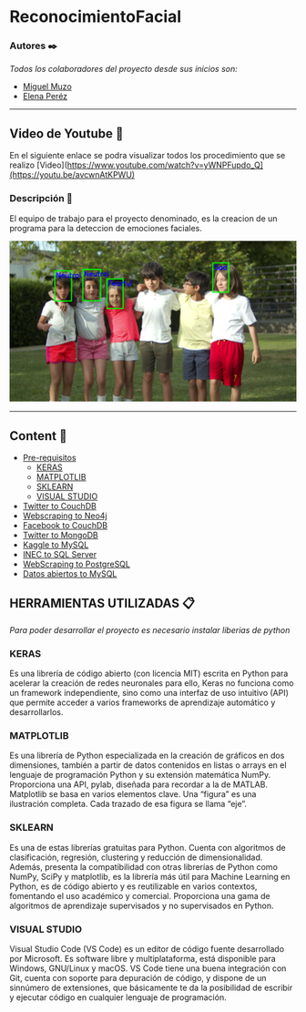 # ReconocimientoFacial

### Autores ✒️

_Todos los colaboradores del proyecto desde sus inicios son:_

- [Miguel Muzo](https://github.com/Miguel-EMC)
- [Elena Peréz](https://github.com/kevinpinan)

--- 
## Video de Youtube 📌

En el siguiente enlace se podra visualizar todos los procedimiento que se realizo [Video](https://www.youtube.com/watch?v=yWNPFupdo_Q](https://youtu.be/avcwnAtKPWU)

### Descripción 📄
El equipo de trabajo para el proyecto denominado, es la creacion de un programa para la deteccion de emociones faciales.

![image](https://github.com/Miguel-EMC/ReconocimientoFacial/blob/master/Images/Screenshot%202022-09-02%20161525.png)

---
## Content 🚀
- [Pre-requisitos](#HERRAMIENTAS)
	- [KERAS](#KERAS)
	- [MATPLOTLIB](#MATPLOTLIB)
	- [SKLEARN](#SKLEARN)
	- [VISUAL STUDIO](#VISUAL)
- [Twitter to CouchDB](#Twitter-to-CouchDB)
- [Webscraping to Neo4j](#Webscraping-to-Neo4j)
- [Facebook to CouchDB](#cFacebook-to-CouchDB)
- [Twitter to MongoDB](#Twitter-to-MongoDB)
- [Kaggle to MySQL](#Kaggle-to-MySQL)
- [INEC to SQL Server](#INEC-to-SQL-Server)
- [WebScraping to PostgreSQL](#WebScraping-to-PostgreSQL)
- [Datos abiertos to MySQL](#Datos-abiertos-to-MySQL)


## HERRAMIENTAS UTILIZADAS 📋
_Para poder desarrollar el proyecto es necesario instalar liberias de python_

### KERAS
Es una librería de código abierto (con licencia MIT) escrita en Python para acelerar la creación de redes neuronales para ello, Keras no funciona como un framework independiente, sino como una interfaz de uso intuitivo (API) que permite acceder a varios frameworks de aprendizaje automático y desarrollarlos.
### MATPLOTLIB
Es una librería de Python especializada en la creación de gráficos en dos dimensiones, también a partir de datos contenidos en listas o arrays en el lenguaje de programación Python y su extensión matemática NumPy. Proporciona una API, pylab, diseñada para recordar a la de MATLAB. Matplotlib se basa en varios elementos clave. Una “figura” es una ilustración completa. Cada trazado de esa figura se llama “eje”.
### SKLEARN
Es una de estas librerías gratuitas para Python. Cuenta con algoritmos de clasificación, regresión, clustering y reducción de dimensionalidad. Además, presenta la compatibilidad con otras librerías de Python como NumPy, SciPy y matplotlib, es la librería más útil para Machine Learning en Python, es de código abierto y es reutilizable en varios contextos, fomentando el uso académico y comercial. Proporciona una gama de algoritmos de aprendizaje supervisados y no supervisados en Python.
### VISUAL STUDIO
Visual Studio Code (VS Code) es un editor de código fuente desarrollado por Microsoft. Es software libre y multiplataforma, está disponible para Windows, GNU/Linux y macOS. VS Code tiene una buena integración con Git, cuenta con soporte para depuración de código, y dispone de un sinnúmero de extensiones, que básicamente te da la posibilidad de escribir y ejecutar código en cualquier lenguaje de programación.
